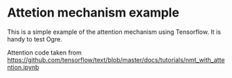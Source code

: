# Attetion mechanism example

This is a simple example of the attention mechanism using Tensorflow. It is handy to
test Ogre.

Attention code taken from https://github.com/tensorflow/text/blob/master/docs/tutorials/nmt_with_attention.ipynb
